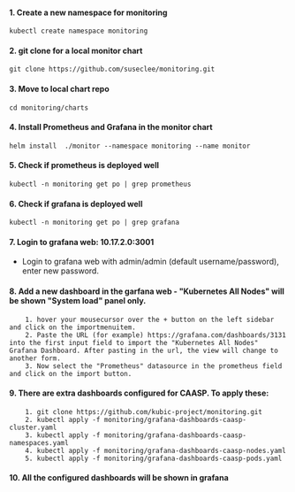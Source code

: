 #### 1. Create a new namespace for monitoring 
```kubectl create namespace monitoring```
#### 2. git clone for a local monitor chart
```git clone https://github.com/suseclee/monitoring.git```
#### 3. Move to local chart repo 
```cd monitoring/charts```
#### 4. Install Prometheus and Grafana in the monitor chart
```helm install  ./monitor --namespace monitoring --name monitor```
#### 5. Check if prometheus is deployed well 
```kubectl -n monitoring get po | grep prometheus```
#### 6. Check if grafana is deployed well
```kubectl -n monitoring get po | grep grafana```
#### 7. Login to grafana web: 10.17.2.0:3001
   * Login to grafana web with admin/admin (default username/password), enter new password.   
#### 8. Add a new dashboard in the garfana web - "Kubernetes All Nodes" will be shown "System load" panel only.
```
    1. hover your mousecursor over the + button on the left sidebar and click on the importmenuitem.
    2. Paste the URL (for example) https://grafana.com/dashboards/3131 into the first input field to import the "Kubernetes All Nodes" Grafana Dashboard. After pasting in the url, the view will change to another form.
    3. Now select the "Prometheus" datasource in the prometheus field and click on the import button.
```
#### 9. There are extra dashboards configured for CAASP. To apply these:
```
    1. git clone https://github.com/kubic-project/monitoring.git
    2. kubectl apply -f monitoring/grafana-dashboards-caasp-cluster.yaml
    3. kubectl apply -f monitoring/grafana-dashboards-caasp-namespaces.yaml
    4. kubectl apply -f monitoring/grafana-dashboards-caasp-nodes.yaml
    5. kubectl apply -f monitoring/grafana-dashboards-caasp-pods.yaml
```
#### 10. All the configured dashboards will be shown in grafana 
